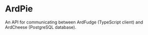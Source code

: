 # ArdPie

An API for communicating between ArdFudge (TypeScript client) and ArdCheese (PostgreSQL database).

